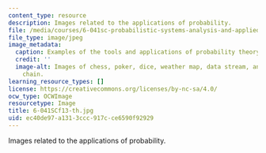 ```yaml
---
content_type: resource
description: Images related to the applications of probability.
file: /media/courses/6-041sc-probabilistic-systems-analysis-and-applied-probability-fall-2013/ec40de97a1313ccc917cce6590f92929_6-041SCf13-th.jpg
file_type: image/jpeg
image_metadata:
  caption: Examples of the tools and applications of probability theory.
  credit: ''
  image-alt: Images of chess, poker, dice, weather map, data stream, and a Markov
    chain.
learning_resource_types: []
license: https://creativecommons.org/licenses/by-nc-sa/4.0/
ocw_type: OCWImage
resourcetype: Image
title: 6-041SCf13-th.jpg
uid: ec40de97-a131-3ccc-917c-ce6590f92929
---
```

Images related to the applications of probability.